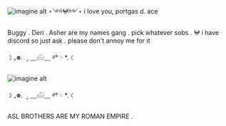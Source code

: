 ![imagine alt](https://github.com/morguekitti/morguekitti/blob/e2834cefa471c6402b48326448544e6400166191/0b32dac8099fd5f8883d916902511add.gif) ⋆༺𖤍༻⋆ i love you, portgas d. ace



Buggy . Deri . Asher  are my names gang . pick whatever sobs . 𖤍 i have discord so just ask . please don't annoy me for it 

☽ ₊☸.ೃ ﹏𓊝﹏ ࿔° 𓄼 *. ☾


![imagine alt](https://github.com/morguekitti/morguekitti/blob/e2834cefa471c6402b48326448544e6400166191/icegif-934.gif) 

☽ ₊☸.ೃ ﹏𓊝﹏ ࿔° 𓄼 *. ☾

ASL BROTHERS ARE MY ROMAN EMPIRE .







